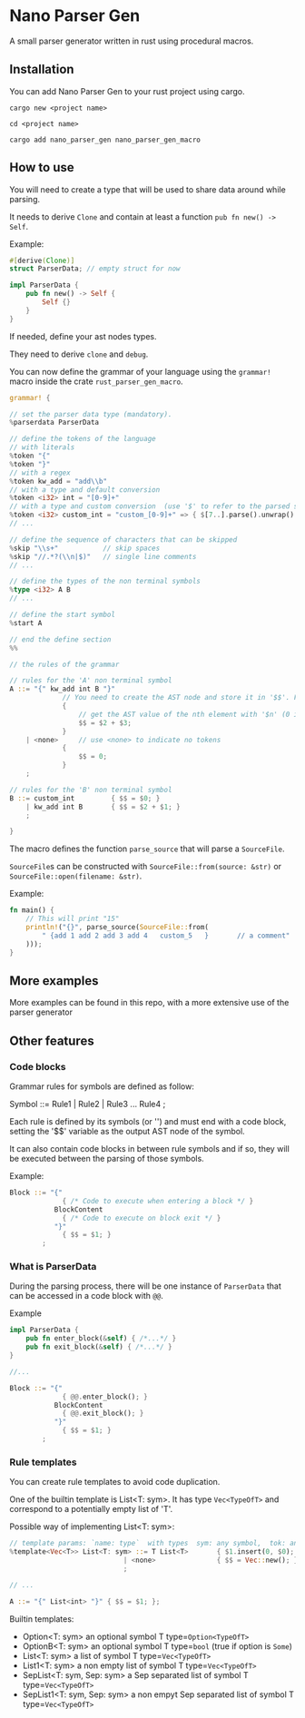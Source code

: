 # Nano Parser Gen

A small parser generator written in rust using procedural macros.

## Installation

You can add Nano Parser Gen to your rust project using cargo.

```cargo new <project name>```

```cd <project name>```

```cargo add nano_parser_gen nano_parser_gen_macro```

## How to use

You will need to create a type that will be used to share data around while parsing.

It needs to derive `Clone` and contain at least a function `pub fn new() -> Self`.

Example:
```rust
#[derive(Clone)]
struct ParserData; // empty struct for now

impl ParserData {
    pub fn new() -> Self {
        Self {}
    }
}
```

If needed, define your ast nodes types.

They need to derive `clone` and `debug`.

You can now define the grammar of your language using the `grammar!` macro inside the crate `rust_parser_gen_macro`.

```rust
grammar! {

// set the parser data type (mandatory).
%parserdata ParserData

// define the tokens of the language
// with literals
%token "{"
%token "}"
// with a regex
%token kw_add = "add\\b"
// with a type and default conversion
%token <i32> int = "[0-9]+"
// with a type and custom conversion  (use '$' to refer to the parsed string)
%token <i32> custom_int = "custom_[0-9]+" => { $[7..].parse().unwrap() }
// ...

// define the sequence of characters that can be skipped
%skip "\\s+"           // skip spaces
%skip "//.*?(\\n|$)"   // single line comments
// ...

// define the types of the non terminal symbols
%type <i32> A B
// ...

// define the start symbol
%start A

// end the define section
%%

// the rules of the grammar

// rules for the 'A' non terminal symbol
A ::= "{" kw_add int B "}"
             // You need to create the AST node and store it in '$$'. For symbol 'A', it is a i32
             {
                 // get the AST value of the nth element with '$n' (0 indexed)
                 $$ = $2 + $3;
             }
    | <none>     // use <none> to indicate no tokens
             {
                 $$ = 0;
             }
    ;

// rules for the 'B' non terminal symbol
B ::= custom_int         { $$ = $0; }
    | kw_add int B       { $$ = $2 + $1; }
    ;

}
```

The macro defines the function `parse_source` that will parse a `SourceFile`.

`SourceFile`s can be constructed with `SourceFile::from(source: &str)` or `SourceFile::open(filename: &str)`.

Example:
```rust
fn main() {
    // This will print "15"
    println!("{}", parse_source(SourceFile::from(
        " {add 1 add 2 add 3 add 4   custom_5   }       // a comment"
    )));
}
```

## More examples

More examples can be found in this repo, with a more extensive use of the parser generator

## Other features

### Code blocks

Grammar rules for symbols are defined as follow:

Symbol ::= Rule1 | Rule2 | Rule3 ... Rule4 ;

Each rule is defined by its symbols (or '<none>') and must end with a code block, setting the '$$' variable as the output AST node of the symbol.

It can also contain code blocks in between rule symbols and if so, they will be executed between the parsing of those symbols.

Example:
```rust
Block ::= "{"
             { /* Code to execute when entering a block */ }
           BlockContent
             { /* Code to execute on block exit */ }
           "}"
             { $$ = $1; }
        ;
```

### What is ParserData

During the parsing process, there will be one instance of `ParserData` that can be accessed in a code block with `@@`.

Example
```rust
impl ParserData {
    pub fn enter_block(&self) { /*...*/ }
    pub fn exit_block(&self) { /*...*/ }
}

//...

Block ::= "{"
             { @@.enter_block(); }
           BlockContent
             { @@.exit_block(); }
           "}"
             { $$ = $1; }
        ;
```

### Rule templates

You can create rule templates to avoid code duplication.

One of the builtin template is List<T: sym>. It has type `Vec<TypeOfT>` and correspond to a potentially empty list of 'T'.

Possible way of implementing List<T: sym>:
```rust
// template params: `name: type`  with types  sym: any symbol,  tok: any token,  nt: any non terminal,  ty: a rust type
%template<Vec<T>> List<T: sym> ::= T List<T>       { $1.insert(0, $0); $$ = $1; }
                            | <none>               { $$ = Vec::new(); }
                            ; 

// ...

A ::= "{" List<int> "}" { $$ = $1; };
```

Builtin templates:
- Option<T: sym>               an optional symbol T                        type=`Option<TypeOfT>`
- OptionB<T: sym>              an optional symbol T                        type=`bool` (true if option is `Some`)
- List<T: sym>                 a list of symbol T                          type=`Vec<TypeOfT>`
- List1<T: sym>                a non empty list of symbol T                type=`Vec<TypeOfT>`
- SepList<T: sym, Sep: sym>    a Sep separated list of symbol T            type=`Vec<TypeOfT>`
- SepList1<T: sym, Sep: sym>   a non empyt Sep separated list of symbol T  type=`Vec<TypeOfT>`
